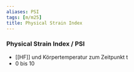 ```yaml
---
aliases: PSI
tags: [m/m25]
title: Physical Strain Index
---
```

### Physical Strain Index / PSI
- [[HF]] und Körpertemperatur zum Zeitpunkt t
- 0 bis 10